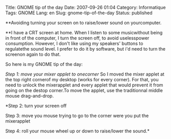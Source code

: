 Title: GNOME tip of the day
Date: 2007-09-26 01:04
Category: Informatique
Tags: GNOME
Lang: en
Slug: gnome-tip-of-the-day
Status: published

**Avoiding turning your screen on to raise/lower sound on yourcomputer.

**I have a CRT screen at home. When I listen to some musicwithout being in front of the computer, I turn the screen off, to avoid uselesspower consumption. However, I don't like using my speakers' buttons to regulatethe sound level. I prefer to do it by software, but i'd need to turn the screenon again to do that.

So here is my GNOME tip of the day:

*Step 1: move your mixer applet to onecorner*
So I moved the mixer applet at the top right cornerof my desktop (works for every corner). For that, you need to unlock the mixerapplet and every applet that would prevent it from going on the destop corner.To move the applet, use the traditionnal middle mouse drag-and-drop.

*Step 2: turn your screen off

Step 3: move you mouse trying to go to the corner were you put the mixerapplet

Step 4: roll your mouse wheel up or down to raise/lower the sound.*
